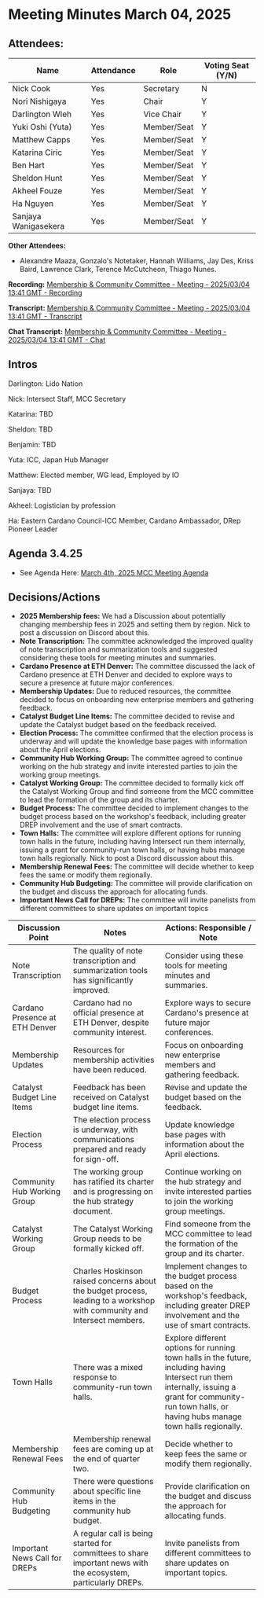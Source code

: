 # Meeting Minutes March 04, 2025

## Attendees:&#x20;

| Name                 | Attendance | Role        | Voting Seat (Y/N) |
| -------------------- | ---------- | ----------- | ----------------- |
| Nick Cook            | Yes        | Secretary   | N                 |
| Nori Nishigaya       | Yes        | Chair       | Y                 |
| Darlington Wleh      | Yes        | Vice Chair  | Y                 |
| Yuki Oshi (Yuta)     | Yes        | Member/Seat | Y                 |
| Matthew Capps        | Yes        | Member/Seat | Y                 |
| Katarina Ciric       | Yes        | Member/Seat | Y                 |
| Ben Hart             | Yes        | Member/Seat | Y                 |
| Sheldon Hunt         | Yes        | Member/Seat | Y                 |
| Akheel Fouze         | Yes        | Member/Seat | Y                 |
| Ha Nguyen            | Yes        | Member/Seat | Y                 |
| Sanjaya Wanigasekera | Yes        | Member/Seat | Y                 |

**Other Attendees:**

* Alexandre Maaza, Gonzalo's Notetaker, Hannah Williams, Jay Des, Kriss Baird, Lawrence Clark, Terence McCutcheon, Thiago Nunes.

**Recording:** [Membership & Community Committee - Meeting - 2025/03/04 13:41 GMT - Recording](https://drive.google.com/drive/u/3/folders/1HYrSOEZfqCeAlr7e-zwlVeVq7oFKuT3O)

**Transcript:** [Membership & Community Committee - Meeting - 2025/03/04 13:41 GMT - Transcript](https://docs.google.com/document/d/1qayCKt7Xhj0WuCdsPd93L8-GL4YFYGgOm0VwcE5zpqk/edit?tab=t.0#heading=h.u0yx77i73y86)

**Chat Transcript:** [Membership & Community Committee - Meeting - 2025/03/04 13:41 GMT - Chat](https://drive.google.com/drive/u/3/folders/1HYrSOEZfqCeAlr7e-zwlVeVq7oFKuT3O)

## Intros

Darlington: Lido Nation

Nick: Intersect Staff, MCC Secretary

Katarina: TBD

Sheldon: TBD

Benjamin: TBD

Yuta: ICC, Japan Hub Manager

Matthew: Elected member, WG lead, Employed by IO

Sanjaya: TBD

Akheel: Logistician by profession

Ha: Eastern Cardano Council-ICC Member, Cardano Ambassador, DRep Pioneer Leader

## Agenda 3.4.25

* See Agenda Here: [March 4th, 2025 MCC Meeting Agenda](https://docs.google.com/document/d/1tPlm5NByvRxSvqiivz_xQaJntZfTAX69caxo_KVW-7E/edit?tab=t.0)

## Decisions/Actions

* **2025 Membership fees:** We had a Discussion about potentially changing membership fees in 2025 and setting them by region. Nick to post a discussion on Discord about this.
* **Note Transcription:** The committee acknowledged the improved quality of note transcription and summarization tools and suggested considering these tools for meeting minutes and summaries. &#x20;
* **Cardano Presence at ETH Denver:** The committee discussed the lack of Cardano presence at ETH Denver and decided to explore ways to secure a presence at future major conferences. &#x20;
* **Membership Updates:** Due to reduced resources, the committee decided to focus on onboarding new enterprise members and gathering feedback. &#x20;
* **Catalyst Budget Line Items:** The committee decided to revise and update the Catalyst budget based on the feedback received. &#x20;
* **Election Process:** The committee confirmed that the election process is underway and will update the knowledge base pages with information about the April elections. &#x20;
* **Community Hub Working Group:** The committee agreed to continue working on the hub strategy and invite interested parties to join the working group meetings. &#x20;
* **Catalyst Working Group:** The committee decided to formally kick off the Catalyst Working Group and find someone from the MCC committee to lead the formation of the group and its charter. &#x20;
* **Budget Process:** The committee decided to implement changes to the budget process based on the workshop's feedback, including greater DREP involvement and the use of smart contracts. &#x20;
* **Town Halls:** The committee will explore different options for running town halls in the future, including having Intersect run them internally, issuing a grant for community-run town halls, or having hubs manage town halls regionally.  Nick to post a Discord discussion about this.
* **Membership Renewal Fees:** The committee will decide whether to keep fees the same or modify them regionally. &#x20;
* **Community Hub Budgeting:** The committee will provide clarification on the budget and discuss the approach for allocating funds.&#x20;
* **Important News Call for DREPs:** The committee will invite panelists from different committees to share updates on important topics

| Discussion Point               | Notes                                                                                                                   | Actions: Responsible / Note                                                                                                                                                                                |
| ------------------------------ | ----------------------------------------------------------------------------------------------------------------------- | ---------------------------------------------------------------------------------------------------------------------------------------------------------------------------------------------------------- |
| Note Transcription             | The quality of note transcription and summarization tools has significantly improved.                                   | Consider using these tools for meeting minutes and summaries.                                                                                                                                              |
| Cardano Presence at ETH Denver | Cardano had no official presence at ETH Denver, despite community interest.                                             | Explore ways to secure Cardano's presence at future major conferences.                                                                                                                                     |
| Membership Updates             | Resources for membership activities have been reduced.                                                                  | Focus on onboarding new enterprise members and gathering feedback.                                                                                                                                         |
| Catalyst Budget Line Items     | Feedback has been received on Catalyst budget line items.                                                               | Revise and update the budget based on the feedback.                                                                                                                                                        |
| Election Process               | The election process is underway, with communications prepared and ready for sign-off.                                  | Update knowledge base pages with information about the April elections.                                                                                                                                    |
| Community Hub Working Group    | The working group has ratified its charter and is progressing on the hub strategy document.                             | Continue working on the hub strategy and invite interested parties to join the working group meetings.                                                                                                     |
| Catalyst Working Group         | The Catalyst Working Group needs to be formally kicked off.                                                             | Find someone from the MCC committee to lead the formation of the group and its charter.                                                                                                                    |
| Budget Process                 | Charles Hoskinson raised concerns about the budget process, leading to a workshop with community and Intersect members. | Implement changes to the budget process based on the workshop's feedback, including greater DREP involvement and the use of smart contracts.                                                               |
| Town Halls                     | There was a mixed response to community-run town halls.                                                                 | Explore different options for running town halls in the future, including having Intersect run them internally, issuing a grant for community-run town halls, or having hubs manage town halls regionally. |
| Membership Renewal Fees        | Membership renewal fees are coming up at the end of quarter two.                                                        | Decide whether to keep fees the same or modify them regionally.                                                                                                                                            |
| Community Hub Budgeting        | There were questions about specific line items in the community hub budget.                                             | Provide clarification on the budget and discuss the approach for allocating funds.                                                                                                                         |
| Important News Call for DREPs  | A regular call is being started for committees to share important news with the ecosystem, particularly DREPs.          | Invite panelists from different committees to share updates on important topics.                                                                                                                           |
